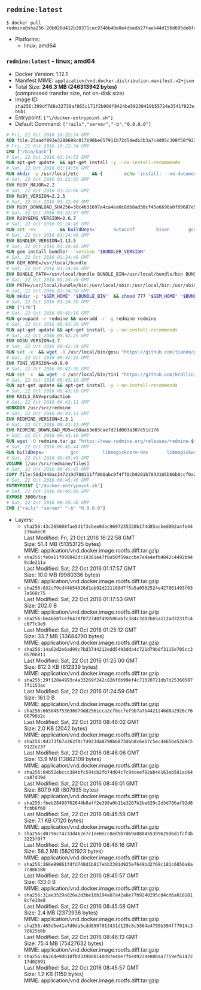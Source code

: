## `redmine:latest`

```console
$ docker pull redmine@sha256:20b026d412b28371cec9346b40e8e4dbedb27faeb44d156d695de8fa64fad127
```

-	Platforms:
	-	linux; amd64

### `redmine:latest` - linux; amd64

-	Docker Version: 1.12.1
-	Manifest MIME: `application/vnd.docker.distribution.manifest.v2+json`
-	Total Size: **246.3 MB (246313942 bytes)**  
	(compressed transfer size, not on-disk size)
-	Image ID: `sha256:399df7d8e32738af865c171f2b909f8424be59230419b55724e3541f823eb6b1`
-	Entrypoint: `["\/docker-entrypoint.sh"]`
-	Default Command: `["rails","server","-b","0.0.0.0"]`

```dockerfile
# Fri, 21 Oct 2016 16:22:34 GMT
ADD file:23aa4f893e3288698c017b90be657911b72d54edb3b3a7c4d05c308f50f9228f in / 
# Fri, 21 Oct 2016 16:22:34 GMT
CMD ["/bin/bash"]
# Sat, 22 Oct 2016 01:14:55 GMT
RUN apt-get update 	&& apt-get install -y --no-install-recommends 		bzip2 		ca-certificates 		libffi-dev 		libgdbm3 		libssl-dev 		libyaml-dev 		procps 		zlib1g-dev 	&& rm -rf /var/lib/apt/lists/*
# Sat, 22 Oct 2016 01:14:56 GMT
RUN mkdir -p /usr/local/etc 	&& { 		echo 'install: --no-document'; 		echo 'update: --no-document'; 	} >> /usr/local/etc/gemrc
# Sat, 22 Oct 2016 01:22:05 GMT
ENV RUBY_MAJOR=2.2
# Sat, 22 Oct 2016 01:22:06 GMT
ENV RUBY_VERSION=2.2.5
# Sat, 22 Oct 2016 01:22:06 GMT
ENV RUBY_DOWNLOAD_SHA256=30c4b31697a4ca4ea0c8db8ad30cf45e6690a0f09687e5d483c933c03ca335e3
# Sat, 22 Oct 2016 01:22:07 GMT
ENV RUBYGEMS_VERSION=2.6.7
# Sat, 22 Oct 2016 01:24:46 GMT
RUN set -ex 		&& buildDeps=' 		autoconf 		bison 		gcc 		libbz2-dev 		libgdbm-dev 		libglib2.0-dev 		libncurses-dev 		libreadline-dev 		libxml2-dev 		libxslt-dev 		make 		ruby 		wget 	' 	&& apt-get update 	&& apt-get install -y --no-install-recommends $buildDeps 	&& rm -rf /var/lib/apt/lists/* 		&& wget -O ruby.tar.gz "https://cache.ruby-lang.org/pub/ruby/$RUBY_MAJOR/ruby-$RUBY_VERSION.tar.gz" 	&& echo "$RUBY_DOWNLOAD_SHA256 *ruby.tar.gz" | sha256sum -c - 		&& mkdir -p /usr/src/ruby 	&& tar -xzf ruby.tar.gz -C /usr/src/ruby --strip-components=1 	&& rm ruby.tar.gz 		&& cd /usr/src/ruby 		&& { 		echo '#define ENABLE_PATH_CHECK 0'; 		echo; 		cat file.c; 	} > file.c.new 	&& mv file.c.new file.c 		&& autoconf 	&& ./configure --disable-install-doc 	&& make -j"$(nproc)" 	&& make install 		&& apt-get purge -y --auto-remove $buildDeps 	&& cd / 	&& rm -r /usr/src/ruby 		&& gem update --system "$RUBYGEMS_VERSION"
# Sat, 22 Oct 2016 01:24:46 GMT
ENV BUNDLER_VERSION=1.13.5
# Sat, 22 Oct 2016 01:24:48 GMT
RUN gem install bundler --version "$BUNDLER_VERSION"
# Sat, 22 Oct 2016 01:24:48 GMT
ENV GEM_HOME=/usr/local/bundle
# Sat, 22 Oct 2016 01:24:48 GMT
ENV BUNDLE_PATH=/usr/local/bundle BUNDLE_BIN=/usr/local/bundle/bin BUNDLE_SILENCE_ROOT_WARNING=1 BUNDLE_APP_CONFIG=/usr/local/bundle
# Sat, 22 Oct 2016 01:24:49 GMT
ENV PATH=/usr/local/bundle/bin:/usr/local/sbin:/usr/local/bin:/usr/sbin:/usr/bin:/sbin:/bin
# Sat, 22 Oct 2016 01:24:50 GMT
RUN mkdir -p "$GEM_HOME" "$BUNDLE_BIN" 	&& chmod 777 "$GEM_HOME" "$BUNDLE_BIN"
# Sat, 22 Oct 2016 01:24:50 GMT
CMD ["irb"]
# Sat, 22 Oct 2016 08:42:18 GMT
RUN groupadd -r redmine && useradd -r -g redmine redmine
# Sat, 22 Oct 2016 08:42:29 GMT
RUN apt-get update && apt-get install -y --no-install-recommends 		ca-certificates 		wget 	&& rm -rf /var/lib/apt/lists/*
# Sat, 22 Oct 2016 08:42:29 GMT
ENV GOSU_VERSION=1.7
# Sat, 22 Oct 2016 08:42:34 GMT
RUN set -x 	&& wget -O /usr/local/bin/gosu "https://github.com/tianon/gosu/releases/download/$GOSU_VERSION/gosu-$(dpkg --print-architecture)" 	&& wget -O /usr/local/bin/gosu.asc "https://github.com/tianon/gosu/releases/download/$GOSU_VERSION/gosu-$(dpkg --print-architecture).asc" 	&& export GNUPGHOME="$(mktemp -d)" 	&& gpg --keyserver ha.pool.sks-keyservers.net --recv-keys B42F6819007F00F88E364FD4036A9C25BF357DD4 	&& gpg --batch --verify /usr/local/bin/gosu.asc /usr/local/bin/gosu 	&& rm -r "$GNUPGHOME" /usr/local/bin/gosu.asc 	&& chmod +x /usr/local/bin/gosu 	&& gosu nobody true
# Sat, 22 Oct 2016 08:42:35 GMT
ENV TINI_VERSION=v0.9.0
# Sat, 22 Oct 2016 08:42:38 GMT
RUN set -x 	&& wget -O /usr/local/bin/tini "https://github.com/krallin/tini/releases/download/$TINI_VERSION/tini" 	&& wget -O /usr/local/bin/tini.asc "https://github.com/krallin/tini/releases/download/$TINI_VERSION/tini.asc" 	&& export GNUPGHOME="$(mktemp -d)" 	&& gpg --keyserver ha.pool.sks-keyservers.net --recv-keys 6380DC428747F6C393FEACA59A84159D7001A4E5 	&& gpg --batch --verify /usr/local/bin/tini.asc /usr/local/bin/tini 	&& rm -r "$GNUPGHOME" /usr/local/bin/tini.asc 	&& chmod +x /usr/local/bin/tini 	&& tini -h
# Sat, 22 Oct 2016 08:43:10 GMT
RUN apt-get update && apt-get install -y --no-install-recommends 		imagemagick 		libmysqlclient18 		libpq5 		libsqlite3-0 				bzr 		git 		mercurial 		openssh-client 		subversion 	&& rm -rf /var/lib/apt/lists/*
# Sat, 22 Oct 2016 08:43:10 GMT
ENV RAILS_ENV=production
# Sat, 22 Oct 2016 08:43:11 GMT
WORKDIR /usr/src/redmine
# Sat, 22 Oct 2016 08:43:11 GMT
ENV REDMINE_VERSION=3.3.1
# Sat, 22 Oct 2016 08:43:11 GMT
ENV REDMINE_DOWNLOAD_MD5=cb8aab3e03cae7d21d003a307e51c176
# Sat, 22 Oct 2016 08:43:16 GMT
RUN wget -O redmine.tar.gz "https://www.redmine.org/releases/redmine-${REDMINE_VERSION}.tar.gz" 	&& echo "$REDMINE_DOWNLOAD_MD5 redmine.tar.gz" | md5sum -c - 	&& tar -xvf redmine.tar.gz --strip-components=1 	&& rm redmine.tar.gz files/delete.me log/delete.me 	&& mkdir -p tmp/pdf public/plugin_assets 	&& chown -R redmine:redmine ./
# Sat, 22 Oct 2016 08:45:44 GMT
RUN buildDeps=' 		gcc 		libmagickcore-dev 		libmagickwand-dev 		libmysqlclient-dev 		libpq-dev 		libsqlite3-dev 		make 		patch 	' 	&& set -ex 	&& apt-get update && apt-get install -y $buildDeps --no-install-recommends 	&& rm -rf /var/lib/apt/lists/* 	&& bundle install --without development test 	&& for adapter in mysql2 postgresql sqlite3; do 		echo "$RAILS_ENV:" > ./config/database.yml; 		echo "  adapter: $adapter" >> ./config/database.yml; 		bundle install --without development test; 	done 	&& rm ./config/database.yml 	&& apt-get purge -y --auto-remove $buildDeps
# Sat, 22 Oct 2016 08:45:45 GMT
VOLUME [/usr/src/redmine/files]
# Sat, 22 Oct 2016 08:45:45 GMT
COPY file:58d2440ac347219d708111ff008abc0f4ff8cb9201b7893105b66b0ccf0a2521 in / 
# Sat, 22 Oct 2016 08:45:46 GMT
ENTRYPOINT ["/docker-entrypoint.sh"]
# Sat, 22 Oct 2016 08:45:46 GMT
EXPOSE 3000/tcp
# Sat, 22 Oct 2016 08:45:46 GMT
CMD ["rails" "server" "-b" "0.0.0.0"]
```

-	Layers:
	-	`sha256:43c265008fae5d1f3cbee0dac9697235320b174d85acbed002a4fe44236adec0`  
		Last Modified: Fri, 21 Oct 2016 16:22:58 GMT  
		Size: 51.4 MB (51353125 bytes)  
		MIME: application/vnd.docker.image.rootfs.diff.tar.gzip
	-	`sha256:fe0a11f098842dc14361e47f8a50f59accbe7a4a4efb4842c4492b949cde211a`  
		Last Modified: Sat, 22 Oct 2016 01:17:57 GMT  
		Size: 10.0 MB (9980336 bytes)  
		MIME: application/vnd.docker.image.rootfs.diff.tar.gzip
	-	`sha256:832c79cd44b54926d1eb92d221168d7f5a5a0562524e427861493f037a568c75`  
		Last Modified: Sat, 22 Oct 2016 01:17:53 GMT  
		Size: 202.0 B  
		MIME: application/vnd.docker.image.rootfs.diff.tar.gzip
	-	`sha256:be4668fcef6478f072740f498506abfc384c3d82b65a112ad3231fc4c077c9e9`  
		Last Modified: Sat, 22 Oct 2016 01:25:12 GMT  
		Size: 33.7 MB (33684790 bytes)  
		MIME: application/vnd.docker.image.rootfs.diff.tar.gzip
	-	`sha256:14a62d2e6ad99c7bd3744212edd5493dda4c721d79b8f3115e705cc30570b811`  
		Last Modified: Sat, 22 Oct 2016 01:25:00 GMT  
		Size: 612.3 KB (612339 bytes)  
		MIME: application/vnd.docker.image.rootfs.diff.tar.gzip
	-	`sha256:29f128e4993c4a33269f242c826f0b99ef4c71020721db7d253605877f1153ac`  
		Last Modified: Sat, 22 Oct 2016 01:24:59 GMT  
		Size: 161.0 B  
		MIME: application/vnd.docker.image.rootfs.diff.tar.gzip
	-	`sha256:665045753630d79dd2561cca2cf0ecfef9b7a7b4421246d8a2926c7660796b2c`  
		Last Modified: Sat, 22 Oct 2016 08:46:02 GMT  
		Size: 2.0 KB (2042 bytes)  
		MIME: application/vnd.docker.image.rootfs.diff.tar.gzip
	-	`sha256:9d373f67a363f0c74923da8798b6873dab8c6e17c5ec4465be5269c59122e237`  
		Last Modified: Sat, 22 Oct 2016 08:46:06 GMT  
		Size: 13.9 MB (13862109 bytes)  
		MIME: application/vnd.docker.image.rootfs.diff.tar.gzip
	-	`sha256:84b52ebccc384bfc594cb2fb74d04c7c94ceef82ab4e163eb581ac64ca87d39d`  
		Last Modified: Sat, 22 Oct 2016 08:46:01 GMT  
		Size: 807.9 KB (807935 bytes)  
		MIME: application/vnd.docker.image.rootfs.diff.tar.gzip
	-	`sha256:fbeb28498762644b8aff2e398a0b11e3267b2be629c2d3d786af92d8fcbb6f60`  
		Last Modified: Sat, 22 Oct 2016 08:45:59 GMT  
		Size: 7.1 KB (7120 bytes)  
		MIME: application/vnd.docker.image.rootfs.diff.tar.gzip
	-	`sha256:d0796c74733d462e7c1ee0ecc8ed9b7d69a088455399625d6d1fcf3b3223f9f7`  
		Last Modified: Sat, 22 Oct 2016 08:46:16 GMT  
		Size: 58.2 MB (58201923 bytes)  
		MIME: application/vnd.docker.image.rootfs.diff.tar.gzip
	-	`sha256:266e89861fdfd748d1b817ebb3301d925e7649bd2f69c181c6856a8a7c886180`  
		Last Modified: Sat, 22 Oct 2016 08:45:57 GMT  
		Size: 133.0 B  
		MIME: application/vnd.docker.image.rootfs.diff.tar.gzip
	-	`sha256:31ae3529a026a2d3be16b194a87a42a8e77b9240295cd4cd6a0161818cfe10e8`  
		Last Modified: Sat, 22 Oct 2016 08:45:58 GMT  
		Size: 2.4 MB (2372936 bytes)  
		MIME: application/vnd.docker.image.rootfs.diff.tar.gzip
	-	`sha256:465d5e41a7d0da5cdd699f013431d129c8c5864e4799b394ff7014c378625b6b`  
		Last Modified: Sat, 22 Oct 2016 08:46:13 GMT  
		Size: 75.4 MB (75427632 bytes)  
		MIME: application/vnd.docker.image.rootfs.diff.tar.gzip
	-	`sha256:0a26de9db10fbd339880140d97e40e7fbed9229e80baa7759ef6147217d02891`  
		Last Modified: Sat, 22 Oct 2016 08:45:57 GMT  
		Size: 1.2 KB (1159 bytes)  
		MIME: application/vnd.docker.image.rootfs.diff.tar.gzip
